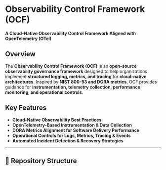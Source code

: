 # Observability Control Framework (OCF)  

**A Cloud-Native Observability Control Framework Aligned with OpenTelemetry (OTel)**  

## Overview  

The **Observability Control Framework (OCF)** is an **open-source observability governance framework** designed to help organizations implement **structured logging, metrics, and tracing** for **cloud-native architectures**. Inspired by **NIST 800-53 and DORA metrics**, OCF provides guidance for **instrumentation, telemetry collection, performance monitoring, and operational controls**.

## Key Features  

- **Cloud-Native Observability Best Practices**  
- **OpenTelemetry-Based Instrumentation & Data Collection**  
- **DORA Metrics Alignment for Software Delivery Performance**  
- **Operational Controls for Logs, Metrics, Tracing & Events**  
- **Automated Incident Detection & Recovery Strategies**  

---

## 📁 Repository Structure  
